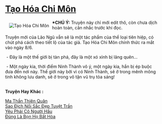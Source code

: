 <a href="https://utruyen.com/tao-hoa-chi-mon/5467/" title="Tạo Hóa Chi Môn"><h1>Tạo Hóa Chi Môn</h1></a><div style="display:table"><img align="right" style="float: left; padding: 10px;" src="https://utruyen.com/images/story/200x260/tao-hoa-chi-mon.jpg" alt="Tạo Hóa Chi Môn"><b>*CHÚ Ý:</b> Truyện này chỉ mới edit thô, còn chưa dịch hoàn toàn, cân nhắc trước khi đọc.<p></p>Truyện mới của Lão Ngũ vẫn sẽ là một tác phẩm của thể loại tiên hiệp, có chút phá cách theo tiết lộ của tác giả. Tạo Hóa Chi Môn chính thức ra mắt vào ngày 8/6.<p></p> - Đây là một thế giới bị tàn phá, đây là một xó xỉnh bị lãng quên...<p></p> - Một ngày kia, thời điểm Ninh Thành vô ý, một ngày kia, hắn bị ép buộc đưa đến nơi này. Thế giới này bởi vì có Ninh Thành, sẽ ở trong mênh mông tinh không lưu danh, sẽ ở trong vô tận vũ trụ tỏa sáng!</div><p><br><b>Truyện Hay Khác :</b></p><a href="https://utruyen.com/ma-than-thien-quan/13153/" alt="Ma Thần Thiên Quân">Ma Thần Thiên Quân</a><br/><a href="https://truyenngontinhay.wordpress.com/2019/10/03/sao-dich-noi-sac-dep-tuyet-tran/" alt="Sao Địch Nổi Sắc Đẹp Tuyệt Trần">Sao Địch Nổi Sắc Đẹp Tuyệt Trần</a><br/><a href="https://dammyh.wordpress.com/2019/11/07/yeu-phai-co-nguoi-hau-2/" alt="Yêu Phải Cô Người Hầu">Yêu Phải Cô Người Hầu</a><br/><a href="https://dammyh.wordpress.com/2019/11/07/dung-la-bon-ho-bat-hoa/" alt="Đúng Là Bọn Họ Bất Hòa">Đúng Là Bọn Họ Bất Hòa</a><br/>